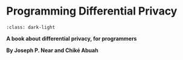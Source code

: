 # Programming Differential Privacy

```{image} logo.png
:class: dark-light
```

**A book about differential privacy, for programmers**

**By Joseph P. Near and Chiké Abuah**
